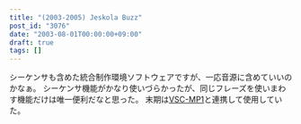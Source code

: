 ```yaml
---
title: "(2003-2005) Jeskola Buzz"
post_id: "3076"
date: "2003-08-01T00:00:00+09:00"
draft: true
tags: []
---
```



シーケンサも含めた統合制作環境ソフトウェアですが、一応音源に含めていいのかなぁ。 シーケンサ機能がかなり使いづらかったが、同じフレーズを使いまわす機能だけは唯一便利だなと思った。 末期は[VSC-MP1](/vsc-mp1)と連携して使用していた。
